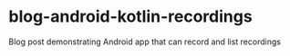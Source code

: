 # blog-android-kotlin-recordings
Blog post demonstrating Android app that can record and list recordings

